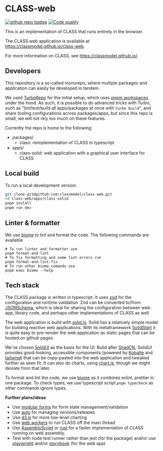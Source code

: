 # CLASS-web

[![github repo badge](https://img.shields.io/badge/github-repo-000.svg?logo=github&labelColor=gray&color=blue)]([https://github.com//classmodel/class-web](https://github.com//classmodel/class-web))
[![Code quality](https://github.com/classmodel/class-web/actions/workflows/quality.yml/badge.svg)](https://github.com/classmodel/class-web/actions/workflows/quality.yml)

This is an implementation of CLASS that runs entirely in the browser.

The CLASS web application is available at https://classmodel.github.io/class-web.

For more information on CLASS, see https://classmodel.github.io/.

## Developers

This repository is a so-called monorepo, where multiple packages and application
can easily be developed in tandem.

We used [TurboRepo](https://turbo.build/repo) for the initial setup, which uses
[pnpm workspaces](https://pnpm.io/workspaces) under the hood. As such, it is
possible to do advanced tricks with Turbo, such as "lint/test/build all
apps/packages at once with `turbo build`", and share tooling configurations
across packages/apps, but since this repo is small, we will not rely too much on
these features.

Currently the repo is home to the following:

- packages/
  - class: reimplementation of CLASS in typescript
- apps/
  - class-solid: web application with a graphical user interface for CLASS

## Local build

To run a local development version:

```sh
git clone git@github.com:classmodel/class-web.git
cd class-web/apps/class-solid
pnpm install
pnpm run dev
```

## Linter & formatter

We use [biome](https://biomejs.dev/) to lint and format the code. 
The following commands are available

```shell
# To run linter and formatter use
pnpm format-and-lint
# To fix formatting and some lint errors run
pnpm format-and-lint:fix
# To run other biome comands use
pnpm exec biome --help
```

## Tech stack

The CLASS package is written in typescript. It uses [zod](https://zod.dev/) for
the configuration and runtime validation. Zod can be converted to/from
[JSONSchema](https://json-schema.org/), which is ideal for sharing the
configuration between web-app, library code, and perhaps other implementations
of CLASS as well.

The web application is build with [solid.js](https://docs.solidjs.com/). Solid
has a relatively simple model for building reactive web applications. With its
metaframework [SolidStart](https://docs.solidjs.com/solid-start) it is quite
easy to pre-render the web application as static pages that can be hosted on
github pages.

We've chosen [SolidUI](https://www.solid-ui.com/) as the basis for the UI. Build
after [ShadCN](), SolidUI provides good-looking, accessible components (powered
by [Kobalte](https://kobalte.dev/docs/core/overview/introduction) and
[tailwind](https://tailwindcss.com/)) that can be copy-pasted into the web
application and tweaked further as seen fit. It can also do charts, using
[chart.js](https://www.chartjs.org/), though we might deviate from that later.

To format and lint the code, we use [biome](https://biomejs.dev/) as it combines eslint, prettier in one package.
To check types, we use typescript script `pnpm typecheck` as other commands ignore types.

**Further plans/ideas**

- Use [modular forms](https://modularforms.dev/) for form state management/validation
- Use [auto](https://intuit.github.io/auto/index) for managing versions/releases
- Use [d3.js](https://d3js.org/) for more low-level charting
- Use [web workers](https://developer.mozilla.org/en-US/docs/Web/API/Web_Workers_API) to run CLASS off the main thread
- Use [AssemblyScript](https://www.assemblyscript.org/) or
  [rust](https://www.rust-lang.org/what/wasm) for a faster implementation of
  CLASS running on web assembly.
- Test with node test runner rather than jest (for the package) and/or use
  [playwright](https://playwright.dev/) and/or
  [storybook](https://storybook.js.org/) (for the web app)
